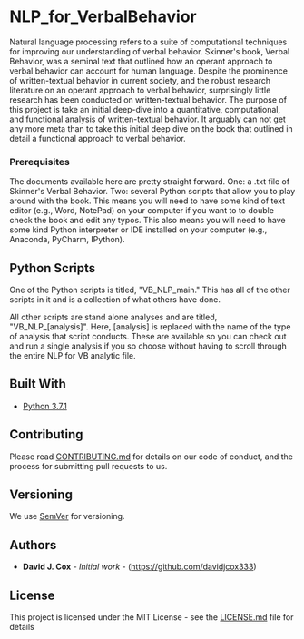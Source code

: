 # NLP_for_VerbalBehavior

Natural language processing refers to a suite of computational techniques for improving our understanding of verbal behavior. Skinner's book, Verbal Behavior, was a seminal text that outlined how an operant approach to verbal behavior can account for human language. Despite the prominence of written-textual behavior in current society, and the robust research literature on an operant approach to verbal behavior, surprisingly little research has been conducted on written-textual behavior. The purpose of this project is take an initial deep-dive into a quantitative, computational, and functional analysis of written-textual behavior. It arguably can not get any more meta than to take this initial deep dive on the book that outlined in detail a functional approach to verbal behavior. 

### Prerequisites

The documents available here are pretty straight forward. One: a .txt file of Skinner's Verbal Behavior. Two: several Python scripts that allow you to play around with the book. This means you will need to have some kind of text editor (e.g., Word, NotePad) on your computer if you want to to double check the book and edit any typos. This also means you will need to have some kind Python interpreter or IDE installed on your computer (e.g., Anaconda, PyCharm, IPython). 

## Python Scripts

One of the Python scripts is titled, "VB_NLP_main."  This has all of the other scripts in it and is a collection of what others have done. 

All other scripts are stand alone analyses and are titled, "VB_NLP_[analysis]". Here, [analysis] is replaced with the name of the type of analysis that script conducts.  These are available so you can check out and run a single analysis if you so choose without having to scroll through the entire NLP for VB analytic file. 


## Built With

* [Python 3.7.1](https://www.python.org/downloads/release/python-371/)


## Contributing

Please read [CONTRIBUTING.md](https://gist.github.com/PurpleBooth/b24679402957c63ec426) for details on our code of conduct, and the process for submitting pull requests to us.

## Versioning

We use [SemVer](http://semver.org/) for versioning. 

## Authors

* **David J. Cox** - *Initial work* - (https://github.com/davidjcox333)


## License

This project is licensed under the MIT License - see the [LICENSE.md](LICENSE.md) file for details
